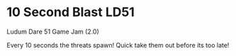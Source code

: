 # 10 Second Blast LD51
 Ludum Dare 51 Game Jam (2.0)
 
 Every 10 seconds the threats spawn! Quick take them out before its too late!
